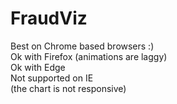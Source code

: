 # FraudViz  
Best on Chrome based browsers :)  
Ok with Firefox (animations are laggy)    
Ok with Edge  
Not supported on IE  
(the chart is not responsive)
